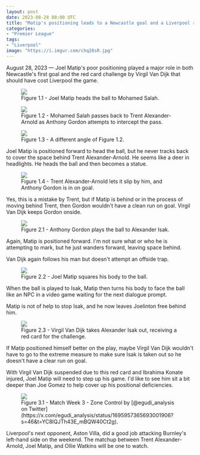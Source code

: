 ```yaml
---
layout: post
date: 2023-08-28 08:00 UTC
title: "Matip's positioning leads to a Newcastle goal and a Liverpool red card"
categories:
- "Premier League"
tags:
- "Liverpool"
image: "https://i.imgur.com/chq28sR.jpg"
---
```


August 28, 2023 — Joel Matip's poor positioning played a major role in both Newcastle's first goal and the red card challenge by Virgil Van Dijk that should have cost Liverpool the game.

<!---more--->

<figure>
    <img src="https://i.imgur.com/fKyd3FH.jpg">
    <figcaption>Figure 1.1 - Joel Matip heads the ball to Mohamed Salah.</figcaption>
</figure>

<figure>
    <img src="https://i.imgur.com/chq28sR.jpg">
    <figcaption>Figure 1.2 - Mohamed Salah passes back to Trent Alexander-Arnold as Anthony Gordon attempts to intercept the pass.</figcaption>
</figure>

<figure>
    <img src="https://i.imgur.com/kuHJyb9.jpg">
    <figcaption>Figure 1.3 - A different angle of Figure 1.2.</figcaption>
</figure>

Joel Matip is positioned forward to head the ball, but he never tracks back to cover the space behind Trent Alexander-Arnold. He seems like a deer in headlights. He heads the ball and then becomes a statue.

<figure>
    <img src="https://i.imgur.com/ipgncc4.jpg">
    <figcaption>Figure 1.4 - Trent Alexander-Arnold lets it slip by him, and Anthony Gordon is in on goal.</figcaption>
</figure>

Yes, this is a mistake by Trent, but if Matip is behind or in the process of moving behind Trent, then Gordon wouldn't have a clean run on goal. Virgil Van Dijk keeps Gordon onside.

<figure>
    <img src="https://i.imgur.com/MOqQw0M.jpg">
    <figcaption>Figure 2.1 - Anthony Gordon plays the ball to Alexander Isak.</figcaption>
</figure>

Again, Matip is positioned forward. I'm not sure what or who he is attempting to mark, but he just wanders forward, leaving space behind.

Van Dijk again follows his man but doesn't attempt an offside trap.

<figure>
    <img src="https://i.imgur.com/r1ZWFWa.jpg">
    <figcaption>Figure 2.2 - Joel Matip squares his body to the ball.</figcaption>
</figure>

When the ball is played to Isak, Matip then turns his body to face the ball like an NPC in a video game waiting for the next dialogue prompt.

Matip is not of help to stop Isak, and he now leaves Joelinton free behind him.

<figure>
    <img src="https://i.imgur.com/dPNoKw5.jpg">
    <figcaption>Figure 2.3 - Virgil Van Dijk takes Alexander Isak out, receiving a red card for the challenge.</figcaption>
</figure>

If Matip positioned himself better on the play, maybe Virgil Van Dijk wouldn't have to go to the extreme measure to make sure Isak is taken out so he doesn't have a clear run on goal.

With Virgil Van Dijk suspended due to this red card and Ibrahima Konate injured, Joel Matip will need to step up his game. I'd like to see him sit a bit deeper than Joe Gomez to help cover up his positional deficiencies.

<figure>
    <img src="https://i.imgur.com/fmeu6Me.jpg">
    <figcaption>Figure 3.1 - Match Week 3 - Zone Control by [@egudi_analysis on Twitter](https://x.com/egudi_analysis/status/1695957365693001906?s=46&t=YC8lQJTh43E_mBQW40Ct2g).</figcaption>
</figure>

Liverpool's next opponent, Aston Villa, did a good job attacking Burnley's left-hand side on the weekend. The matchup between Trent Alexander-Arnold, Joel Matip, and Ollie Watkins will be one to watch.
